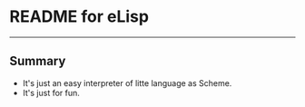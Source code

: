 # **README for eLisp**
***

## **Summary**
  * It's just an easy interpreter of litte language as Scheme.
  * It's just for fun.
